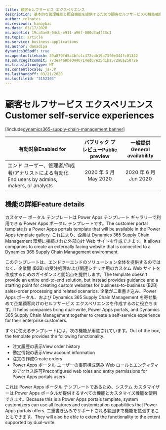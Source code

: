```yaml
---
title: 顧客セルフサービス エクスペリエンス
description: 基本的な管理機能と照会機能を提供するための顧客セルフサービスの機能強化。
author: relnotes
ms.reviewer: kamaybac
ms.date: 03/17/2020
ms.assetid: 19ca3ae8-64cb-e911-a96f-000d3a4f33c1
ms.topic: article
ms.service: business-applications
ms.author: damadipa
dynamics365pdf: true
ms.openlocfilehash: 39a879fd5a4bfc4c472cdb19a73f0e344fc01342
ms.sourcegitcommit: 773ea4a9be0440714ed67e25d1ba572a6a25072e
ms.translationtype: HT
ms.contentlocale: ja-JP
ms.lasthandoff: 03/21/2020
ms.locfileid: "3152304"
---
```

# <a name="customer-self-service-experiences"></a><span data-ttu-id="a41de-103">顧客セルフサービス エクスペリエンス</span><span class="sxs-lookup"><span data-stu-id="a41de-103">Customer self-service experiences</span></span>
[!include[dynamics365-supply-chain-management banner](../includes/dynamics365-supply-chain-management.md)]

| <span data-ttu-id="a41de-104">有効対象</span><span class="sxs-lookup"><span data-stu-id="a41de-104">Enabled for</span></span>    |  <span data-ttu-id="a41de-105">パブリック プレビュー</span><span class="sxs-lookup"><span data-stu-id="a41de-105">Public preview</span></span> | <span data-ttu-id="a41de-106">一般提供</span><span class="sxs-lookup"><span data-stu-id="a41de-106">General availability</span></span> | 
| ---------- | :----------: |:----------: |
|<span data-ttu-id="a41de-107">エンド ユーザー、管理者/作成者/アナリストによる有効化</span><span class="sxs-lookup"><span data-stu-id="a41de-107">End users by admins, makers, or analysts</span></span>|<span data-ttu-id="a41de-108">2020 年 5 月</span><span class="sxs-lookup"><span data-stu-id="a41de-108">May 2020</span></span>| <span data-ttu-id="a41de-109">2020 年 6 月</span><span class="sxs-lookup"><span data-stu-id="a41de-109">Jun 2020</span></span>|






## <a name="feature-details"></a><span data-ttu-id="a41de-110">機能の詳細</span><span class="sxs-lookup"><span data-stu-id="a41de-110">Feature details</span></span>
<!--feature detail start -->
<span data-ttu-id="a41de-111">カスタマー ポータル テンプレートは Power Apps テンプレート ギャラリーで利用できる Power Apps ポータル テンプレートです。</span><span class="sxs-lookup"><span data-stu-id="a41de-111">The customer portal template is a Power Apps portals template that will be available in the Power Apps template gallery.</span></span> <span data-ttu-id="a41de-112">これにより、企業は Dynamics 365 Supply Chain Management 環境に接続された外部向け Web サイトを作成できます。</span><span class="sxs-lookup"><span data-stu-id="a41de-112">It allows companies to create an externally facing website that is connected to a Dynamics 365 Supply Chain Management environment.</span></span>

<span data-ttu-id="a41de-113">このテンプレートは、エンドツーエンドのソリューション全体を提供するのではなく、企業間 (B2B) の受注処理および関連シナリオ用のカスタム Web サイトを作成するためのガイダンスと開始点を提供します。</span><span class="sxs-lookup"><span data-stu-id="a41de-113">The template doesn't provide an entire end-to-end solution, but instead provides guidance and a starting point for creating custom websites for business-to-business (B2B) sales-order processing and related scenarios.</span></span> <span data-ttu-id="a41de-114">企業が二重書き込み、Power Apps ポータル、および Dynamics 365 Supply Chain Management を寄せ集めて企業顧客向けのセルフサービス エクスペリエンスを作成するのに役立ちます。</span><span class="sxs-lookup"><span data-stu-id="a41de-114">It helps companies bring dual-write, Power Apps portals, and Dynamics 365 Supply Chain Management together to create a self-service experience for their enterprise customers.</span></span>

<span data-ttu-id="a41de-115">すぐに使えるテンプレートには、次の機能が用意されています。</span><span class="sxs-lookup"><span data-stu-id="a41de-115">Out of the box, the template provides the following functionality:</span></span>

- <span data-ttu-id="a41de-116">注文履歴の表示</span><span class="sxs-lookup"><span data-stu-id="a41de-116">View order history</span></span>
- <span data-ttu-id="a41de-117">勘定情報の表示</span><span class="sxs-lookup"><span data-stu-id="a41de-117">View account information</span></span>
- <span data-ttu-id="a41de-118">注文の作成</span><span class="sxs-lookup"><span data-stu-id="a41de-118">Create orders</span></span>
- <span data-ttu-id="a41de-119">Power Apps ポータル ユーザーの事前構成済み Web ロールとエンティティのアクセス許可</span><span class="sxs-lookup"><span data-stu-id="a41de-119">Preconfigured web roles and entity permissions for Power Apps portals users</span></span>

<span data-ttu-id="a41de-120">これは Power Apps ポータル テンプレートであるため、システム カスタマイザーは Power Apps ポータルが提供するすべての機能とカスタマイズ機能を使用できます。</span><span class="sxs-lookup"><span data-stu-id="a41de-120">Because this is a Power Apps portals template, system customizers can use all features and customization capabilities that Power Apps portals offers.</span></span> <span data-ttu-id="a41de-121">二重書き込みでサポートされる範囲まで機能を拡張することもできます。</span><span class="sxs-lookup"><span data-stu-id="a41de-121">They will also be able to extend the functionality to the extent supported by dual-write.</span></span>

<!--feature detail end -->









